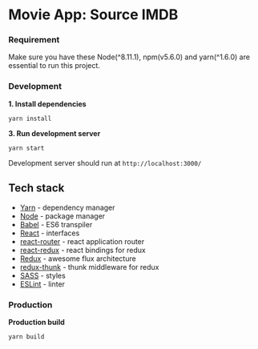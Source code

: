 # Movie App: Source IMDB

### Requirement
Make sure you have these Node(\^8.11.1), npm(v5.6.0) and yarn(\^1.6.0) are essential to run this project.

### Development

**1. Install dependencies**

    yarn install
    
**3. Run development server**

    yarn start
    

Development server should run at ```http://localhost:3000/```

## Tech stack

- [Yarn](https://yarnpkg.com/en/) - dependency manager
- [Node](https://nodejs.org/en/) - package manager
- [Babel](https://babeljs.io/) - ES6 transpiler
- [React](https://facebook.github.io/react/) - interfaces
- [react-router](https://github.com/rackt/react-router) - react application router
- [react-redux](https://github.com/rackt/react-redux) - react bindings for redux
- [Redux](https://github.com/rackt/redux) - awesome flux architecture
- [redux-thunk](https://github.com/gaearon/redux-thunk) - thunk middleware for redux
- [SASS](http://sass-lang.com/) - styles
- [ESLint](http://eslint.org/) - linter

### Production
    
**Production build**
    
    yarn build
